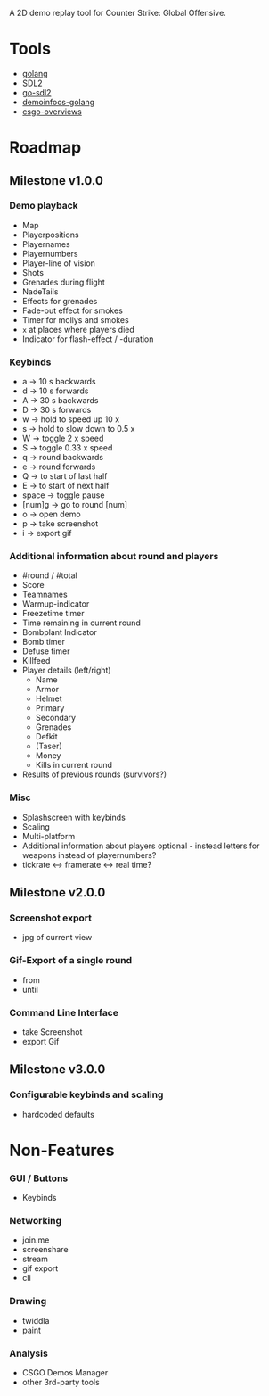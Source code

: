 A 2D demo replay tool for Counter Strike: Global Offensive.

# Tools

* [golang](https://golang.org/)
* [SDL2](https://wiki.libsdl.org/Introduction)
* [go-sdl2](https://github.com/veandco/go-sdl2)
* [demoinfocs-golang](https://github.com/markus-wa/demoinfocs-golang)
* [csgo-overviews](https://github.com/zoidbergwill/csgo-overviews)

# Roadmap

## Milestone v1.0.0

### Demo playback

* Map
* Playerpositions
* Playernames
* Playernumbers
* Player-line of vision
* Shots
* Grenades during flight
* NadeTails
* Effects for grenades
* Fade-out effect for smokes
* Timer for mollys and smokes
* `x` at places where players died
* Indicator for flash-effect / -duration

### Keybinds

* a -> 10 s backwards
* d -> 10 s forwards
* A -> 30 s backwards
* D -> 30 s forwards
* w -> hold to speed up 10 x
* s -> hold to slow down to 0.5 x
* W -> toggle 2 x speed
* S -> toggle 0.33 x speed
* q -> round backwards
* e -> round forwards
* Q -> to start of last half
* E -> to start of next half
* space -> toggle pause
* [num]g -> go to round [num]
* o -> open demo
* p -> take screenshot
* i -> export gif

### Additional information about round and players

* #round / #total
* Score
* Teamnames
* Warmup-indicator
* Freezetime timer
* Time remaining in current round
* Bombplant Indicator
* Bomb timer
* Defuse timer
* Killfeed
* Player details (left/right)
    - Name
    - Armor
    - Helmet
    - Primary
    - Secondary
    - Grenades
    - Defkit
    - (Taser)
    - Money
    - Kills in current round
* Results of previous rounds (survivors?)

### Misc

* Splashscreen with keybinds
* Scaling
* Multi-platform
* Additional information about players optional - instead letters for weapons
  instead of playernumbers?
* tickrate <-> framerate <-> real time?

## Milestone v2.0.0

### Screenshot export

* jpg of current view

### Gif-Export of a single round

* from
* until

### Command Line Interface

* take Screenshot
* export Gif

## Milestone v3.0.0

### Configurable keybinds and scaling

* hardcoded defaults

# Non-Features

### GUI / Buttons

* Keybinds

### Networking

* join.me
* screenshare
* stream
* gif export
* cli

### Drawing

* twiddla
* paint

### Analysis

* CSGO Demos Manager
* other 3rd-party tools
